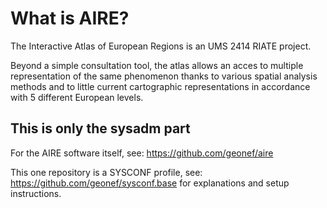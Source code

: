 
What is AIRE?
=============
The Interactive Atlas of European Regions is an UMS 2414 RIATE project.

Beyond a simple consultation tool, the atlas allows an acces to multiple representation of the same phenomenon thanks to various spatial analysis methods and to little current cartographic representations in accordance with 5 different European levels.

This is only the sysadm part
----------------------------
For the AIRE software itself, see: https://github.com/geonef/aire

This one repository is a SYSCONF profile, see: https://github.com/geonef/sysconf.base for explanations and setup instructions.
